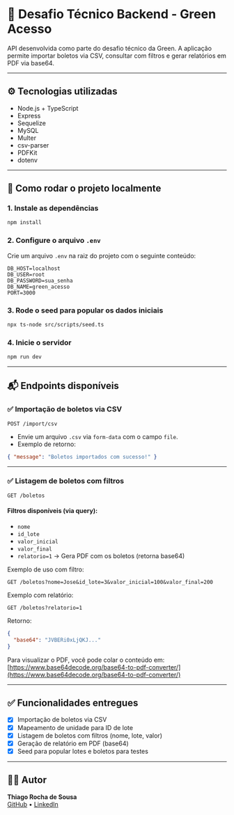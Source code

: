 # 🚀 Desafio Técnico Backend - Green Acesso

API desenvolvida como parte do desafio técnico da Green. A aplicação permite importar boletos via CSV, consultar com filtros e gerar relatórios em PDF via base64.

---

## ⚙️ Tecnologias utilizadas

- Node.js + TypeScript
- Express
- Sequelize
- MySQL
- Multer
- csv-parser
- PDFKit
- dotenv

---

## 🧪 Como rodar o projeto localmente

### 1. Instale as dependências
```bash
npm install
```

### 2. Configure o arquivo `.env`
Crie um arquivo `.env` na raiz do projeto com o seguinte conteúdo:

```env
DB_HOST=localhost
DB_USER=root
DB_PASSWORD=sua_senha
DB_NAME=green_acesso
PORT=3000
```

### 3. Rode o seed para popular os dados iniciais
```bash
npx ts-node src/scripts/seed.ts
```

### 4. Inicie o servidor
```bash
npm run dev
```

---

## 📬 Endpoints disponíveis

### ✅ Importação de boletos via CSV
`POST /import/csv`

- Envie um arquivo `.csv` via `form-data` com o campo `file`.
- Exemplo de retorno:
```json
{ "message": "Boletos importados com sucesso!" }
```

---

### ✅ Listagem de boletos com filtros
`GET /boletos`

#### Filtros disponíveis (via query):
- `nome`
- `id_lote`
- `valor_inicial`
- `valor_final`
- `relatorio=1` → Gera PDF com os boletos (retorna base64)

Exemplo de uso com filtro:
```
GET /boletos?nome=Jose&id_lote=3&valor_inicial=100&valor_final=200
```

Exemplo com relatório:
```
GET /boletos?relatorio=1
```

Retorno:
```json
{
  "base64": "JVBERi0xLjQKJ..."
}
```

Para visualizar o PDF, você pode colar o conteúdo em:
[https://www.base64decode.org/base64-to-pdf-converter/](https://www.base64decode.org/base64-to-pdf-converter/)

---

## ✅ Funcionalidades entregues

- [x] Importação de boletos via CSV
- [x] Mapeamento de unidade para ID de lote
- [x] Listagem de boletos com filtros (nome, lote, valor)
- [x] Geração de relatório em PDF (base64)
- [x] Seed para popular lotes e boletos para testes

---

## 👨‍💻 Autor

**Thiago Rocha de Sousa**  
[GitHub](https://github.com/thygss) • [LinkedIn](https://www.linkedin.com/in/thiago-rocha-thygss/)